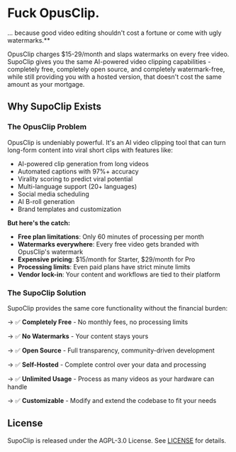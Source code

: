 # Fuck OpusClip.

... because good video editing shouldn't cost a fortune or come with ugly watermarks.**

OpusClip charges $15-29/month and slaps watermarks on every free video. SupoClip gives you the same AI-powered video clipping capabilities - completely free, completely open source, and completely watermark-free, while still providing you with a hosted version, that doesn't cost the same amount as your mortgage.

## Why SupoClip Exists

### The OpusClip Problem

OpusClip is undeniably powerful. It's an AI video clipping tool that can turn long-form content into viral short clips with features like:

- AI-powered clip generation from long videos
- Automated captions with 97%+ accuracy
- Virality scoring to predict viral potential
- Multi-language support (20+ languages)
- Social media scheduling
- AI B-roll generation
- Brand templates and customization

**But here's the catch:**

- **Free plan limitations**: Only 60 minutes of processing per month
- **Watermarks everywhere**: Every free video gets branded with OpusClip's watermark
- **Expensive pricing**: $15/month for Starter, $29/month for Pro
- **Processing limits**: Even paid plans have strict minute limits
- **Vendor lock-in**: Your content and workflows are tied to their platform

### The SupoClip Solution

SupoClip provides the same core functionality without the financial burden:

→ ✅ **Completely Free** - No monthly fees, no processing limits

→ ✅ **No Watermarks** - Your content stays yours

→ ✅ **Open Source** - Full transparency, community-driven development

→ ✅ **Self-Hosted** - Complete control over your data and processing

→ ✅ **Unlimited Usage** - Process as many videos as your hardware can handle

→ ✅ **Customizable** - Modify and extend the codebase to fit your needs

## License

SupoClip is released under the AGPL-3.0 License. See [LICENSE](LICENSE) for details.
